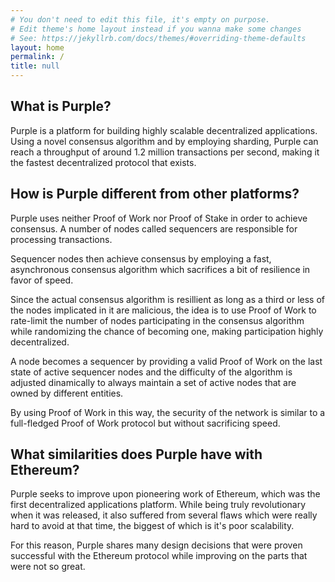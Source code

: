 ```yaml
---
# You don't need to edit this file, it's empty on purpose.
# Edit theme's home layout instead if you wanna make some changes
# See: https://jekyllrb.com/docs/themes/#overriding-theme-defaults
layout: home
permalink: /
title: null
---
```


## What is Purple?
Purple is a platform for building highly scalable decentralized applications. Using a novel consensus algorithm and by employing sharding, Purple can reach a throughput of around 1.2 million transactions per second, making it the fastest decentralized protocol that exists. 

## How is Purple different from other platforms?
Purple uses neither Proof of Work nor Proof of Stake in order to achieve consensus. A number of nodes called sequencers are responsible for processing transactions. 

Sequencer nodes then achieve consensus by employing a fast, asynchronous consensus algorithm which sacrifices a bit of resilience in favor of speed. 

Since the actual consensus algorithm is resillient as long as a third or less of the nodes implicated in it are malicious, the idea is to use Proof of Work to rate-limit the number of nodes participating in the consensus algorithm while randomizing the chance of becoming one, making participation highly decentralized. 

A node becomes a sequencer by providing a valid Proof of Work on the last state of active sequencer nodes and the difficulty of the algorithm is adjusted dinamically to always maintain a set of active nodes that are owned by different entities.

By using Proof of Work in this way, the security of the network is similar to a full-fledged Proof of Work protocol but without sacrificing speed.

## What similarities does Purple have with Ethereum?
Purple seeks to improve upon pioneering work of Ethereum, which was the first decentralized applications platform. While being truly revolutionary when it was released, it also suffered from several flaws which were really hard to avoid at that time, the biggest of which is it's poor scalability. 

For this reason, Purple shares many design decisions that were proven successful with the Ethereum protocol while improving on the parts that were not so great. 